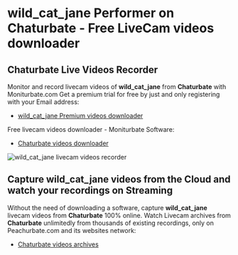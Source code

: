 # wild_cat_jane Performer on Chaturbate - Free LiveCam videos downloader

## Chaturbate Live Videos Recorder

Monitor and record livecam videos of **wild_cat_jane** from **Chaturbate** with Moniturbate.com
Get a premium trial for free by just and only registering with your Email address:
* [wild_cat_jane Premium videos downloader](https://moniturbate.com/request-demo-licence-key.html)

Free livecam videos downloader - Moniturbate Software:
* [Chaturbate videos downloader](https://moniturbate.com/moniturbate-download-software.html)

![wild_cat_jane livecam videos recorder](https://peachurnet.com/templates/moniturbate-software.png)


## Capture wild_cat_jane videos from the Cloud and watch your recordings on Streaming

Without the need of downloading a software, capture **wild_cat_jane** livecam videos from **Chaturbate** 100% online.
Watch Livecam archives from **Chaturbate** unlimitedly from thousands of existing recordings, only on Peachurbate.com and its websites network:
* [Chaturbate videos archives](https://peachurnet.com/)
